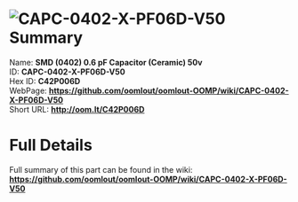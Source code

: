 
![CAPC-0402-X-PF06D-V50](https://github.com/oomlout/oomlout-OOMP/blob/master/parts/CAPC-0402-X-PF06D-V50/CAPC-0402-X-PF06D-V50_420.jpg)   
Summary
=================
  
Name: __SMD (0402) 0.6 pF Capacitor (Ceramic) 50v__    
ID: __CAPC-0402-X-PF06D-V50__   
Hex ID: __C42P006D__   
WebPage: __https://github.com/oomlout/oomlout-OOMP/wiki/CAPC-0402-X-PF06D-V50__   
Short URL: __http://oom.lt/C42P006D__   

Full Details
==========================
Full summary of this part can be found in the wiki:   
__https://github.com/oomlout/oomlout-OOMP/wiki/CAPC-0402-X-PF06D-V50__    

